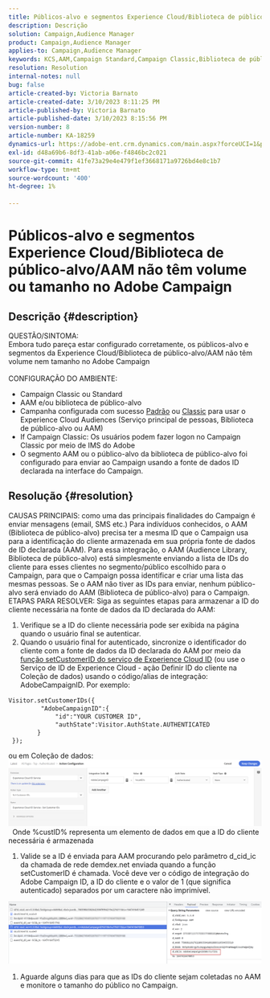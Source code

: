 ```yaml
---
title: Públicos-alvo e segmentos Experience Cloud/Biblioteca de público-alvo/AAM não têm volume ou tamanho no Adobe Campaign
description: Descrição
solution: Campaign,Audience Manager
product: Campaign,Audience Manager
applies-to: Campaign,Audience Manager
keywords: KCS,AAM,Campaign Standard,Campaign Classic,Biblioteca de público-alvo,Serviço principal de pessoas,Públicos-alvo Experience Cloud
resolution: Resolution
internal-notes: null
bug: false
article-created-by: Victoria Barnato
article-created-date: 3/10/2023 8:11:25 PM
article-published-by: Victoria Barnato
article-published-date: 3/10/2023 8:15:56 PM
version-number: 8
article-number: KA-18259
dynamics-url: https://adobe-ent.crm.dynamics.com/main.aspx?forceUCI=1&pagetype=entityrecord&etn=knowledgearticle&id=4787acb6-7fbf-ed11-83ff-6045bd006b3d
exl-id: d48a69b6-8df3-41ab-a06e-f4846bc2c021
source-git-commit: 41fe73a29e4e479f1ef3668171a9726bd4e8c1b7
workflow-type: tm+mt
source-wordcount: '400'
ht-degree: 1%

---
```


# Públicos-alvo e segmentos Experience Cloud/Biblioteca de público-alvo/AAM não têm volume ou tamanho no Adobe Campaign

## Descrição {#description}

QUESTÃO/SINTOMA:
<br>Embora tudo pareça estar configurado corretamente, os públicos-alvo e segmentos da Experience Cloud/Biblioteca de público-alvo/AAM não têm volume nem tamanho no Adobe Campaign
<br> 
<br>CONFIGURAÇÃO DO AMBIENTE:<br>
- Campaign Classic ou Standard
- AAM e/ou biblioteca de público-alvo
- Campanha configurada com sucesso [Padrão](https://experienceleague.adobe.com/docs/campaign-standard/using/integrating-with-adobe-cloud/working-with-campaign-and-audience-manager-or-people-core-service/provisioning-and-configuring-integration-with-audience-manager-or-people-core-service.html?lang=en) ou [Classic](https://experienceleague.adobe.com/docs/campaign-classic/using/integrating-with-adobe-experience-cloud/audience-sharing/configuring-shared-audiences-integration-in-adobe-campaign.html?lang=en) para usar o Experience Cloud Audiences (Serviço principal de pessoas, Biblioteca de público-alvo ou AAM)
- If Campaign Classic: Os usuários podem fazer logon no Campaign Classic por meio de IMS do Adobe
- O segmento AAM ou o público-alvo da biblioteca de público-alvo foi configurado para enviar ao Campaign usando a fonte de dados ID declarada na interface do Campaign.



## Resolução {#resolution}


CAUSAS PRINCIPAIS: como uma das principais finalidades do Campaign é enviar mensagens (email, SMS etc.) Para indivíduos conhecidos, o AAM (Biblioteca de público-alvo) precisa ter a mesma ID que o Campaign usa para a identificação do cliente armazenada em sua própria fonte de dados de ID declarada (AAM). Para essa integração, o AAM (Audience Library, Biblioteca de público-alvo) está simplesmente enviando a lista de IDs do cliente para esses clientes no segmento/público escolhido para o Campaign, para que o Campaign possa identificar e criar uma lista das mesmas pessoas. Se o AAM não tiver as IDs para enviar, nenhum público-alvo será enviado do AAM (Biblioteca de público-alvo) para o Campaign. 
 
ETAPAS PARA RESOLVER: Siga as seguintes etapas para armazenar a ID do cliente necessária na fonte de dados da ID declarada do AAM:

1. Verifique se a ID do cliente necessária pode ser exibida na página quando o usuário final se autenticar.
2. Quando o usuário final for autenticado, sincronize o identificador do cliente com a fonte de dados da ID declarada do AAM por meio da [função setCustomerID do serviço de Experience Cloud ID](https://experienceleague.adobe.com/docs/id-service/using/id-service-api/methods/setcustomerids.html?lang=en) (ou use o Serviço de ID de Experience Cloud - ação Definir ID do cliente na Coleção de dados) usando o código/alias de integração: AdobeCampaignID. Por exemplo:



```
Visitor.setCustomerIDs({
         "AdobeCampaignID":{ 
             "id":"YOUR CUSTOMER ID", 
             "authState":Visitor.AuthState.AUTHENTICATED 
        } 
 });
```


ou em Coleção de dados:
![](assets/4e9305cf-76a5-ec11-983f-0022480b028f.png)
 
Onde %custID% representa um elemento de dados em que a ID do cliente necessária é armazenada

1. Valide se a ID é enviada para AAM procurando pelo parâmetro d_cid_ic da chamada de rede demdex.net enviada quando a função setCustomerID é chamada. Você deve ver o código de integração do Adobe Campaign ID, a ID do cliente e o valor de 1 (que significa autenticado) separados por um caractere não imprimível.


![](assets/4f9305cf-76a5-ec11-983f-0022480b028f.png)

1. Aguarde alguns dias para que as IDs do cliente sejam coletadas no AAM e monitore o tamanho do público no Campaign.
